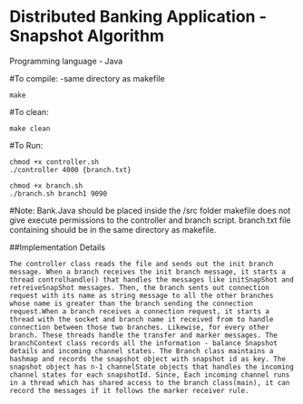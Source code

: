 # Distributed Banking Application - Snapshot Algorithm

Programming language - Java

#To compile: -same directory as makefile

	make

#To clean:

	make clean

#To Run:

	chmod +x controller.sh
	./controller 4000 {branch.txt}

	chmod +x branch.sh
	./branch.sh branch1 9090

#Note:
Bank.Java should be placed inside the /src folder
makefile does not give execute permissions to the controller and branch script.
branch.txt file containing should be in the same directory as makefile.

##Implementation Details

	The controller class reads the file and sends out the init branch message. When a branch receives the init branch message, it starts a thread controlhandle() that handles the messages like initSnapShot and retreiveSnapShot messages. Then, the branch sents out connection request with its name as string message to all the other branches whose name is greater than the branch sending the connection request.When a branch receives a connection request, it starts a thread with the socket and branch name it received from to handle connection between those two branches. Likewise, for every other branch. These threads handle the transfer and marker messages. The branchContext class records all the information - balance Snapshot details and incoming channel states. The Branch class maintains a hashmap and records the snapshot object with snapshot id as key. The snapshot object has n-1 channelState objects that handles the incoming channel states for each snapshotId. Since, Each incoming channel runs in a thread which has shared access to the branch class(main), it can record the messages if it follows the marker receiver rule.  
